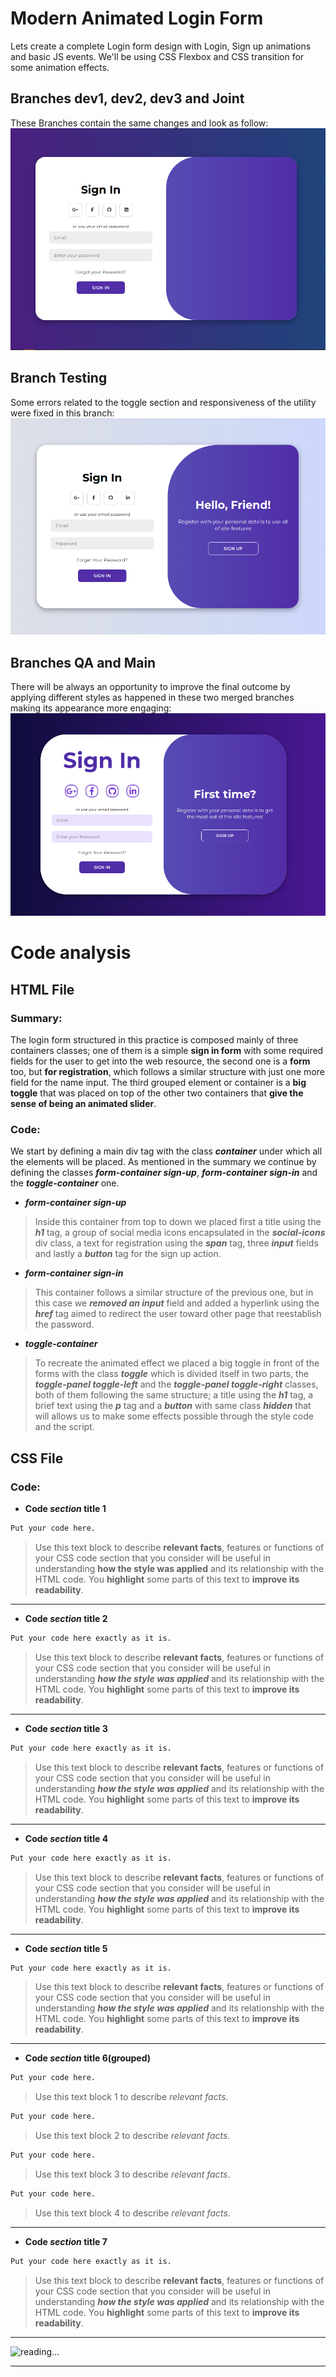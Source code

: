 # Modern Animated Login Form

Lets create a complete Login form design with Login, Sign up animations and basic JS events. We'll be using CSS Flexbox and CSS transition for some animation effects.

## Branches dev1, dev2, dev3 and Joint
These Branches contain the same changes and look as follow:
![screenshot](pics/screenshot1.png)

## Branch Testing
Some errors related to the toggle section and responsiveness of the utility were fixed in this branch:
![screenshot](pics/screenshot2.png)

## Branches QA and Main
There will be always an opportunity to improve the final outcome by applying different styles as happened in these two merged branches making its appearance more engaging:
![screenshot](pics/screenshot3.png)

  

#  Code analysis

##  HTML File

###  Summary:
The login form structured in this practice is composed mainly of three  containers classes; one of them is a simple **sign in form** with some required fields for the user to get into the web resource, the second one is a **form** too, but **for registration**, which follows a similar structure  with just one more field for the name input. The third grouped element or container is a **big toggle** that was placed on top of the other two containers that **give the sense of being an animated slider**.

###  Code:
We start by defining a main div tag with the class _**container**_ under which all the elements will be placed.
As mentioned in the summary we continue by defining the classes **_form-container sign-up_**, **_form-container sign-in_** and the **_toggle-container_**  one.

- **_form-container sign-up_**
> Inside this container from top to down we placed first a title using the 	**_h1_** tag, a group  of social media icons encapsulated in the **_social-icons_** div class, a text for registration using the **_span_** tag, three **_input_** fields and lastly a **_button_** tag for the sign up action.
> 
- **_form-container sign-in_**
>This container follows a similar structure of the previous one, but in this case we **_removed an input_** field and added a hyperlink using the **_href_** tag aimed to redirect the user toward other page that reestablish the password.
>
- **_toggle-container_**
> To recreate the animated effect we placed a big toggle in front of the forms with the class **_toggle_** which is divided itself in two parts, the **_toggle-panel toggle-left_** and the **_toggle-panel toggle-right_** classes, both of them following the same structure; a title using the **_h1_** tag, a brief text using the **_p_** tag and a **_button_** with same class **_hidden_** that will allows us to make some effects possible through the style code and the script.
 
##  CSS File

###  Code:

-  **Code _section_ title 1**
>
```css
Put your code here.
```
> Use this text block to describe **relevant facts**, features or functions of your CSS code section that you consider will be useful in understanding **how the style was applied** and its relationship with the HTML code. You **highlight** some parts of this text to **improve its readability**.
***

-  **Code _section_ title 2**
>
```css
Put your code here exactly as it is.
```
> Use this text block to describe **relevant facts**, features or functions of your CSS code section that you consider will be useful in understanding **_how the style was applied_** and its relationship with the HTML code. You **highlight** some parts of this text to **improve its readability**.
***

-  **Code _section_ title 3**
>
```css
Put your code here exactly as it is.
```
> Use this text block to describe **relevant facts**, features or functions of your CSS code section that you consider will be useful in understanding **_how the style was applied_** and its relationship with the HTML code. You **highlight** some parts of this text to **improve its readability**.
***

-  **Code _section_ title 4**
>
```css
Put your code here exactly as it is.
```
> Use this text block to describe **relevant facts**, features or functions of your CSS code section that you consider will be useful in understanding **_how the style was applied_** and its relationship with the HTML code. You **highlight** some parts of this text to **improve its readability**.
***

-  **Code _section_ title 5**
>
```css
Put your code here exactly as it is.
```
> Use this text block to describe **relevant facts**, features or functions of your CSS code section that you consider will be useful in understanding **_how the style was applied_** and its relationship with the HTML code. You **highlight** some parts of this text to **improve its readability**.
***
 
-  **Code _section_ title 6(grouped)**
>
```css
Put your code here.
```
> Use this text block 1 to describe _relevant facts_.
>
```css
Put your code here.
```
> Use this text block 2 to describe _relevant facts_.
>
```css
Put your code here.
```
> Use this text block 3 to describe _relevant facts_.
>
```css
Put your code here.
```
> Use this text block 4 to describe _relevant facts_.
***

-  **Code _section_ title 7**
>
```css
Put your code here exactly as it is.
```
> Use this text block to describe **relevant facts**, features or functions of your CSS code section that you consider will be useful in understanding **_how the style was applied_** and its relationship with the HTML code. You **highlight** some parts of this text to **improve its readability**.
***
  

![reading...](https://media.giphy.com/media/Tf3mp01bfrrUc/giphy.gif?cid=ecf05e47wajghtrc5targr7mju7coe0avdyurnehrr1krgdt&ep=v1_gifs_search&rid=giphy.gif&ct=g  "...How could I ever do so unless someone guide me?")

***